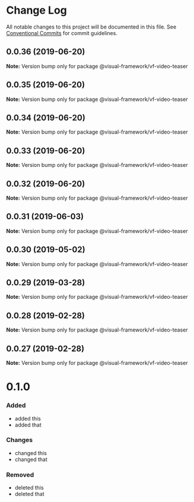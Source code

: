 # Change Log

All notable changes to this project will be documented in this file.
See [Conventional Commits](https://conventionalcommits.org) for commit guidelines.

## 0.0.36 (2019-06-20)

**Note:** Version bump only for package @visual-framework/vf-video-teaser





## 0.0.35 (2019-06-20)

**Note:** Version bump only for package @visual-framework/vf-video-teaser





## 0.0.34 (2019-06-20)

**Note:** Version bump only for package @visual-framework/vf-video-teaser





## 0.0.33 (2019-06-20)

**Note:** Version bump only for package @visual-framework/vf-video-teaser





## 0.0.32 (2019-06-20)

**Note:** Version bump only for package @visual-framework/vf-video-teaser





## 0.0.31 (2019-06-03)

**Note:** Version bump only for package @visual-framework/vf-video-teaser





## 0.0.30 (2019-05-02)

**Note:** Version bump only for package @visual-framework/vf-video-teaser





## 0.0.29 (2019-03-28)

**Note:** Version bump only for package @visual-framework/vf-video-teaser





## 0.0.28 (2019-02-28)

**Note:** Version bump only for package @visual-framework/vf-video-teaser





## 0.0.27 (2019-02-28)

**Note:** Version bump only for package @visual-framework/vf-video-teaser





# 0.1.0

### Added
- added this
- added that

### Changes

- changed this
- changed that

### Removed

- deleted this
- deleted that
